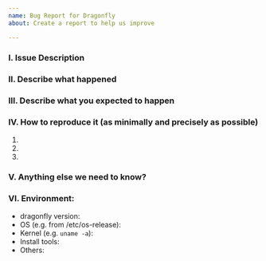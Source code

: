 ```yaml
---
name: Bug Report for Dragonfly
about: Create a report to help us improve

---
```


### Ⅰ. Issue Description


### Ⅱ. Describe what happened


### Ⅲ. Describe what you expected to happen


### Ⅳ. How to reproduce it (as minimally and precisely as possible)

1.
2.
3.

### Ⅴ. Anything else we need to know?


### Ⅵ. Environment:

- dragonfly version:
- OS (e.g. from /etc/os-release):
- Kernel (e.g. `uname -a`):
- Install tools:
- Others:
